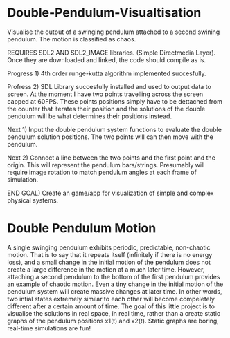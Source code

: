 # Double-Pendulum-Visualtisation
Visualise the output of a swinging pendulum attached to a second swining pendulum. The motion is classified as chaos.

REQUIRES SDL2 AND SDL2_IMAGE libraries. (Simple Directmedia Layer). Once they are downloaded and linked, the code should compile as is.

Progress 1) 4th order runge-kutta algorithm implemented succesfully.

Profress 2) SDL Library succesfully installed and used to output data to screen. At the moment I have two points travelling across the screen capped at 60FPS. These points positions simply have to be dettached from the counter that iterates their position and the solutions of the double pendulum will be what determines their positions instead.

Next 1) Input the double pendulum system functions to evaluate the double pendulum solution positions. The two points will can then move with the pendulum.

Next 2) Connect a line between the two points and the first point and the origin. This will represent the pendulum bars/strings. Presumably will require image rotation to match pendulum angles at each frame of simulation.

END GOAL) Create an game/app for visualization of simple and complex physical systems.

# Double Pendulum Motion #
A single swinging pendulum exhibits periodic, predictable, non-chaotic motion. That is to say that it repeats itself (infinitely if there is no energy loss), and a small change in the initial motion of the pendulum does not create a large difference in the motion at a much later time. However, attaching a second pendulum to the bottom of the first pendulum provides an example of chaotic motion. Even a tiny change in the initial motion of the pendulum system will create massive changes at later time. In other words, two intial states extremely similar to each other will become compeletely different after a certain amount of time. The goal of this little project is to visualise the solutions in real space, in real time, rather than a create static graphs of the pendulum positions x1(t) and x2(t). Static graphs are boring, real-time simulations are fun!
